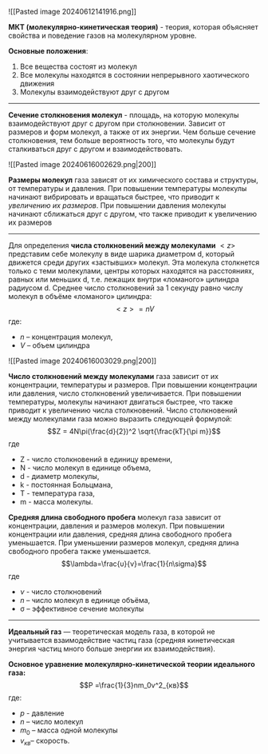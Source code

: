 ![[Pasted image 20240612141916.png]]

**МКТ (молекулярно-кинетическая теория)** - теория, которая объясняет свойства и поведение газов на молекулярном уровне. 

**Основные положения**:

1. Все вещества состоят из молекул
2. Все молекулы находятся в состоянии непрерывного хаотического движения
3. Молекулы взаимодействуют друг с другом

___

**Сечение столкновения молекул** - площадь, на которую молекулы взаимодействуют друг с другом при столкновении. Зависит от размеров и форм молекул, а также от их энергии. Чем больше сечение столкновения, тем больше вероятность того, что молекулы будут сталкиваться друг с другом и взаимодействовать.

![[Pasted image 20240616002629.png|200]]

**Размеры молекул** газа зависят от их химического состава и структуры, от температуры и давления. При повышении температуры молекулы начинают вибрировать и вращаться быстрее, что приводит к *увеличению их размеров*. При повышении давления молекулы начинают сближаться друг с другом, что также приводит к увеличению их размеров

___

Для определения **числа столкновений между молекулами** $<z>$ представим себе молекулу в виде шарика диаметром d, который движется среди других «застывших» молекул. Эта молекула столкнется только с теми молекулами, центры которых находятся на расстояниях, равных или меньших d, т.е. лежащих внутри «ломаного» цилиндра радиусом d. Среднее число столкновений за 1 секунду равно числу молекул в объёме «ломаного» цилиндра:$$<z> = nV$$
где:
- $n$ – концентрация молекул, 
- $V$ – объем цилиндра

![[Pasted image 20240616003029.png|200]]

**Число столкновений между молекулами** газа зависит от их концентрации, температуры и размеров. При повышении концентрации или давления, число столкновений увеличивается. При повышении температуры, молекулы начинают двигаться быстрее, что также приводит к увеличению числа столкновений. Число столкновений между молекулами газа можно выразить следующей формулой: $$Z = 4N\pi(\frac{d}{2})^2 \sqrt{\frac{kT}{\pi m}}$$
где 
- Z - число столкновений в единицу времени,
- N - число молекул в единице объема, 
- d - диаметр молекулы, 
- k - постоянная Больцмана, 
- T - температура газа,
- m - масса молекулы.

**Средняя длина свободного пробега** молекул газа зависит от концентрации, давления и размеров молекул. При повышении концентрации или давления, средняя длина свободного пробега уменьшается. При уменьшении размеров молекул, средняя длина свободного пробега также уменьшается. $$\lambda=\frac{υ}{ν}=\frac{1}{n\sigma​}$$где 
- $\nu$ - число столкновений
- $n$ – число молекул в единице объёма, 
- σ – эффективное сечение молекулы

___
**Идеальный газ** — теоретическая модель газа, в которой не учитывается
взаимодействие частиц газа (средняя кинетическая энергия частиц много больше
энергии их взаимодействия).

**Основное уравнение молекулярно-кинетической теории идеального газа:** $$P =\frac{1}{3}nm_0v^2_{кв}$$ где:
- $p$ - давление
- $n$ – число молекул
- $m_0$ – масса одной молекулы
- $v_{кв}$– скорость.